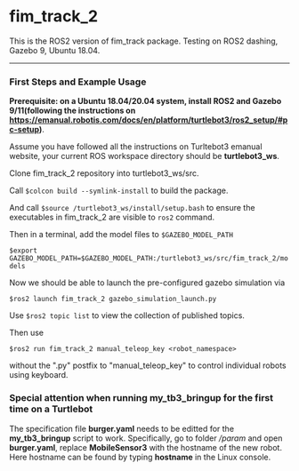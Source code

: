 # fim_track_2

This is the ROS2 version of fim_track package. Testing on ROS2 dashing, Gazebo 9, Ubuntu 18.04.

---



### First Steps and Example Usage

**Prerequisite: on a Ubuntu 18.04/20.04 system, install ROS2 and Gazebo 9/11(following the instructions on https://emanual.robotis.com/docs/en/platform/turtlebot3/ros2_setup/#pc-setup)**. 

Assume you have followed all the instructions on Turltebot3 emanual website, your current ROS workspace directory should be **turtlebot3_ws**. 

Clone fim_track_2 repository into turtlebot3_ws/src. 

Call `$colcon build --symlink-install` to build the package. 

And call `$source /turtlebot3_ws/install/setup.bash` to ensure the executables in fim_track_2 are visible to `ros2` command.

Then in a terminal, add the model files to `$GAZEBO_MODEL_PATH`

`$export GAZEBO_MODEL_PATH=$GAZEBO_MODEL_PATH:/turtlebot3_ws/src/fim_track_2/models`

Now we should be able to launch the pre-configured gazebo simulation via

`$ros2 launch fim_track_2 gazebo_simulation_launch.py`

Use `$ros2 topic list` to view the collection of published topics.

Then use

`$ros2 run fim_track_2 manual_teleop_key <robot_namespace>`

without the ".py" postfix to "manual_teleop_key" to control individual robots using keyboard.

### Special attention when running my_tb3_bringup for the first time on a Turtlebot

The specification file **burger.yaml** needs to be editted for the **my_tb3_bringup** script to work. Specifically, go to folder _/param_ and open **burger.yaml**, replace **MobileSensor3** with the hostname of the new robot. Here hostname can be found by typing **hostname** in the Linux console.
